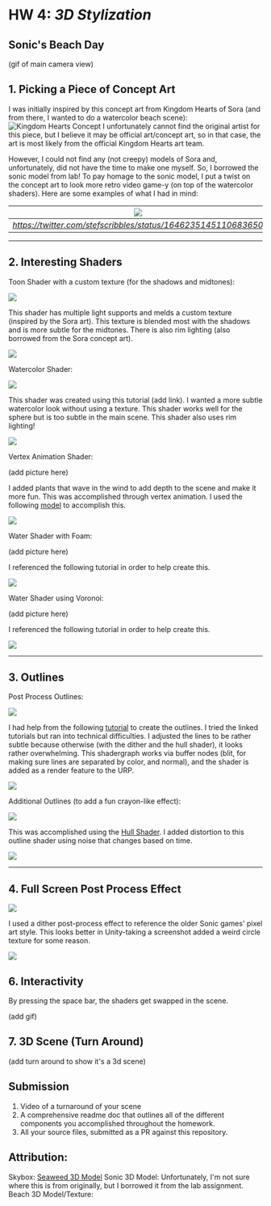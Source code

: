 # HW 4: *3D Stylization*

## Sonic's Beach Day

(gif of main camera view)

## 1. Picking a Piece of Concept Art

I was initially inspired by this concept art from Kingdom Hearts of Sora (and from there, I wanted to do a watercolor beach scene): 
![Kingdom Hearts Concept]([https://github.com/CIS-566-Fall-2023/hw04-stylization/assets/72320867/dae1ffc2-8269-493d-919f-b3811c76ed30](https://i.redd.it/b965c604nadb1.png))
I unfortunately cannot find the original artist for this piece, but I believe it may be official art/concept art, so in that case, the art is most likely from the official Kingdom Hearts art team.

However, I could not find any (not creepy) models of Sora and, unfortunately, did not have the time to make one myself. So, I borrowed the sonic model from lab! To pay homage to the sonic model, I put a twist on the concept art to look more retro video game-y (on top of the watercolor shaders). Here are some examples of what I had in mind: 

| ![](https://github.com/CIS-566-Fall-2023/hw04-stylization/assets/72320867/dae1ffc2-8269-493d-919f-b3811c76ed30) | ![](https://github.com/CIS-566-Fall-2023/hw04-stylization/assets/72320867/9c345ee6-19df-4191-9e47-6722b6597a5a) | ![](https://github.com/CIS-566-Fall-2023/hw04-stylization/assets/72320867/48521733-f83a-4704-ac8d-9d2f24574922) | ![](https://github.com/CIS-566-Fall-2023/hw04-stylization/assets/72320867/3068bdc4-1b08-41cf-9a16-08d94be5f1ea) |  ![](https://github.com/CIS-566-Fall-2023/hw04-stylization/assets/72320867/ae1d0fae-7998-4287-8269-13e2cafd740b) | 
|:--:|:--:|:--:|:--:|:--:|
| *https://twitter.com/stefscribbles/status/1646235145110683650* | *https://twitter.com/trudicastle/status/1122648793009098752* | *https://twitter.com/caomor/status/1049494055518908416* | *https://www.artstation.com/requinoesis* | *https://twitter.com/cysketch/status/1712442821389713597* | 

---
## 2. Interesting Shaders

Toon Shader with a custom texture (for the shadows and midtones): 

![](https://github.com/thumun/hw04-stylization/blob/main/Screenshot%202024-11-07%20002651.png?raw=true)

This shader has multiple light supports and melds a custom texture (inspired by the Sora art). This texture is blended most with the shadows and is more subtle for the midtones. There is also rim lighting (also borrowed from the Sora concept art). 

![](https://github.com/thumun/hw04-stylization/blob/main/Screenshot%202024-11-07%20003843.png?raw=true)

Watercolor Shader:

![](https://github.com/thumun/hw04-stylization/blob/main/Screenshot%202024-11-07%20003928.png?raw=true)

This shader was created using this tutorial (add link). I wanted a more subtle watercolor look without using a texture. This shader works well for the sphere but is too subtle in the main scene. This shader also uses rim lighting!

![](https://github.com/thumun/hw04-stylization/blob/main/Screenshot%202024-11-07%20003952.png?raw=true)

Vertex Animation Shader: 

(add picture here) 

I added plants that wave in the wind to add depth to the scene and make it more fun. This was accomplished through vertex animation. I used the following [model](https://sketchfab.com/3d-models/claret-tall-seaweed-6a07131b52b34d8992861d3c3ba82a29) to accomplish this. 

![](https://github.com/thumun/hw04-stylization/blob/main/Screenshot%202024-11-07%20004009.png?raw=true)

Water Shader with Foam: 

(add picture here) 

I referenced the following tutorial in order to help create this. 

![](https://github.com/thumun/hw04-stylization/blob/main/Screenshot%202024-11-07%20004024.png?raw=true)

Water Shader using Voronoi: 

(add picture here) 

I referenced the following tutorial in order to help create this. 

![](https://github.com/user-attachments/assets/b9182f4f-6d78-4ec5-a16f-55e25d2941dd)

---
## 3. Outlines

Post Process Outlines:

![](https://github.com/thumun/hw04-stylization/blob/main/Screenshot%202024-11-07%20010346.png?raw=true)

I had help from the following [tutorial](https://www.youtube.com/watch?v=VGEz8oKyMpY) to create the outlines. I tried the linked tutorials but ran into technical difficulties. I adjusted the lines to be rather subtle because otherwise (with the dither and the hull shader), it looks rather overwhelming. This shadergraph works via buffer nodes (blit, for making sure lines are separated by color, and normal), and the shader is added as a render feature to the URP. 

![](https://github.com/thumun/hw04-stylization/blob/main/Screenshot%202024-11-07%20010205.png?raw=true)

Additional Outlines (to add a fun crayon-like effect): 

![](https://github.com/thumun/hw04-stylization/blob/main/Screenshot%202024-11-07%20010319.png?raw=true)

This was accomplished using the [Hull Shader](). I added distortion to this outline shader using noise that changes based on time. 

![](https://github.com/thumun/hw04-stylization/blob/main/Screenshot%202024-11-07%20010150.png?raw=true)

---
## 4. Full Screen Post Process Effect

![](https://github.com/thumun/hw04-stylization/blob/main/Screenshot%202024-11-07%20010403.png?raw=true)

I used a dither post-process effect to reference the older Sonic games' pixel art style. This looks better in Unity-taking a screenshot added a weird circle texture for some reason. 

![](https://github.com/thumun/hw04-stylization/blob/main/Screenshot%202024-11-07%20010135.png?raw=true)

## 6. Interactivity
By pressing the space bar, the shaders get swapped in the scene. 

(add gif)

## 7. 3D Scene (Turn Around)

(add turn around to show it's a 3d scene) 


## Submission
1. Video of a turnaround of your scene
2. A comprehensive readme doc that outlines all of the different components you accomplished throughout the homework. 
3. All your source files, submitted as a PR against this repository.


## Attribution:
Skybox:
[Seaweed 3D Model](https://sketchfab.com/3d-models/claret-tall-seaweed-6a07131b52b34d8992861d3c3ba82a29)
Sonic 3D Model: Unfortunately, I'm not sure where this is from originally, but I borrowed it from the lab assignment.  
Beach 3D Model/Texture: 
